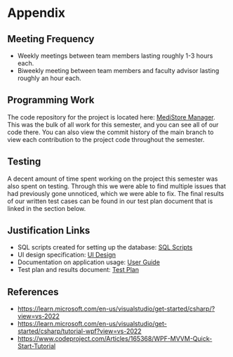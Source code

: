 # Appendix
## Meeting Frequency
- Weekly meetings between team members lasting roughly 1-3 hours each.
- Biweekly meeting between team members and faculty advisor lasting roughly an hour each.

## Programming Work
The code repository for the project is located here: [MediStore Manager](MediStoreManager/). This was the bulk of all work for this semester, and you can see all of our code there. You can also view the commit history of the main branch to view each contribution to the project code throughout the semester. 

## Testing
A decent amount of time spent working on the project this semester was also spent on testing. Through this we were able to find multiple issues that had previously gone unnoticed, which we were able to fix. The final results of our written test cases can be found in our test plan document that is linked in the section below.

## Justification Links
- SQL scripts created for setting up the database: [SQL Scripts](SQL-Scripts/)
- UI design specification: [UI Design]()
- Documentation on application usage: [User Guide](User-Guide.md)
- Test plan and results document: [Test Plan](Assignments/Test-Plan.pdf)

## References
- https://learn.microsoft.com/en-us/visualstudio/get-started/csharp/?view=vs-2022
- https://learn.microsoft.com/en-us/visualstudio/get-started/csharp/tutorial-wpf?view=vs-2022
- https://www.codeproject.com/Articles/165368/WPF-MVVM-Quick-Start-Tutorial
